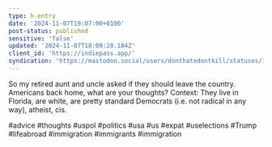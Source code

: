 ```yaml
---
type: h-entry
date: '2024-11-07T19:07:00+0100'
post-status: published
sensitive: 'false'
updated: '2024-11-07T18:09:28.184Z'
client_id: 'https://indiepass.app/'
syndication: 'https://mastodon.social/users/donthatedontkill/statuses/113443009534418965'
---
```

So my retired aunt and uncle asked if they should leave the country. Americans back home, what are your thoughts? Context: They live in Florida, are white, are pretty standard Democrats (i.e. not radical in any way), atheist, cis. 

#advice #thoughts #uspol #politics #usa #us #expat #uselections #Trump #lifeabroad #immigration #immigrants #immigration
